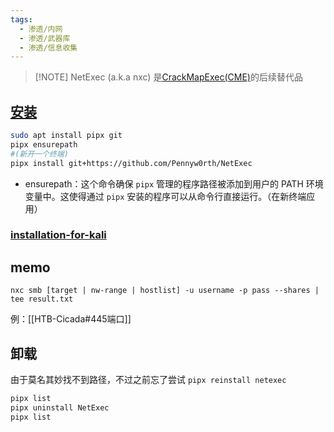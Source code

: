 ```yaml
---
tags:
  - 渗透/内网
  - 渗透/武器库
  - 渗透/信息收集
---
```

> [!NOTE] NetExec (a.k.a nxc)
> 是[CrackMapExec(CME)](https://github.com/byt3bl33d3r/CrackMapExec)的后续替代品


## [安装](https://www.netexec.wiki/getting-started/installation/installation-on-unix#installing-netexec-with-pipx)

```bash
sudo apt install pipx git
pipx ensurepath
#(新开一个终端)
pipx install git+https://github.com/Pennyw0rth/NetExec
```
- ensurepath：这个命令确保 `pipx` 管理的程序路径被添加到用户的 PATH 环境变量中。这使得通过 `pipx` 安装的程序可以从命令行直接运行。（在新终端应用）

### [installation-for-kali](https://www.netexec.wiki/getting-started/installation/installation-on-unix#installation-for-kali)


## memo

`nxc smb [target | nw-range | hostlist] -u username -p pass --shares | tee result.txt`

例：[[HTB-Cicada#445端口]]



## 卸载

由于莫名其妙找不到路径，不过之前忘了尝试 `pipx reinstall netexec`

```bash
pipx list
pipx uninstall NetExec
pipx list
```
